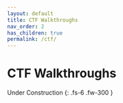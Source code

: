 ```yaml
---
layout: default
title: CTF Walkthroughs
nav_order: 2
has_children: true
permalink: /ctf/
---
```


# CTF Walkthroughs

Under Construction
{: .fs-6 .fw-300 }
